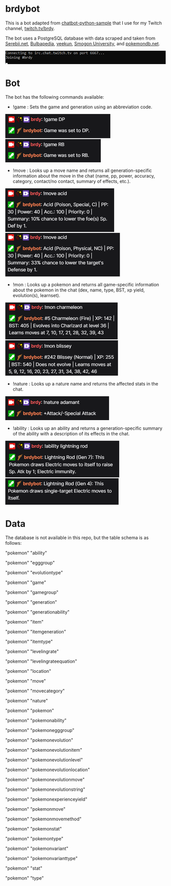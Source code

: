 # brdybot
This is a bot adapted from [chatbot-python-sample](https://github.com/twitchdev/chatbot-python-sample) that I use for my Twitch channel, [twitch.tv/brdy](https://www.twitch.tv/brdy).

The bot uses a PostgreSQL database with data scraped and taken from [Serebii.net](https://www.serebii.net), [Bulbapedia](https://bulbapedia.net), [veekun](https://github.com/veekun/pokedex), [Smogon University](https://www.smogon.com), and [pokemondb.net](https://pokemondb.net/).

![image](screens/chatbotshot.png)

# Bot
The bot has the following commands available:
- !game <game abbreviation>: Sets the game and generation using an abbreviation code.
  
 ![image](screens/game.PNG) 
 ![image](screens/game2.PNG)
  
- !move <move name>: Looks up a move name and returns all generation-specific information about the move in the chat (name, pp, power, accuracy, category, contact/no contact, summary of effects, etc.).
  
 ![image](screens/move.PNG)
 ![image](screens/move2.PNG)
  
- !mon <pokemon name>: Looks up a pokemon and returns all game-specific information about the pokemon in the chat (dex, name, type, BST, xp yield, evolution(s), learnset).
  
 ![image](screens/mon.PNG)
 ![image](screens/mon2.PNG) 
  
- !nature <nature>: Looks up a nature name and returns the affected stats in the chat.
  
 ![image](screens/nature.PNG) 
  
- !ability <ability name>: Looks up an ability and returns a generation-specific summary of the ability with a description of its effects in the chat.
  
 ![image](screens/ability2.PNG) 
 ![image](screens/ability.PNG) 

# Data
The database is not available in this repo, but the table schema is as follows:

"pokemon"	"ability"

"pokemon"	"egggroup"

"pokemon"	"evolutiontype"

"pokemon"	"game"

"pokemon"	"gamegroup"

"pokemon"	"generation"

"pokemon"	"generationability"

"pokemon"	"item"

"pokemon"	"itemgeneration"

"pokemon"	"itemtype"

"pokemon"	"levelingrate"

"pokemon"	"levelingrateequation"

"pokemon"	"location"

"pokemon"	"move"

"pokemon"	"movecategory"

"pokemon"	"nature"

"pokemon"	"pokemon"

"pokemon"	"pokemonability"

"pokemon"	"pokemonegggroup"

"pokemon"	"pokemonevolution"

"pokemon"	"pokemonevolutionitem"

"pokemon"	"pokemonevolutionlevel"

"pokemon"	"pokemonevolutionlocation"

"pokemon"	"pokemonevolutionmove"

"pokemon"	"pokemonevolutionstring"

"pokemon"	"pokemonexperienceyield"

"pokemon"	"pokemonmove"

"pokemon"	"pokemonmovemethod"

"pokemon"	"pokemonstat"

"pokemon"	"pokemontype"

"pokemon"	"pokemonvariant"

"pokemon"	"pokemonvarianttype"

"pokemon"	"stat"

"pokemon"	"type"
